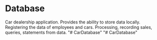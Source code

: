 # Database
Car dealership application.
Provides the ability to store data locally.
Registering the data of employees and cars. 
Processing, recording sales, queries, statements from data.
"# CarDatabase" 
"# CarDatabase" 
